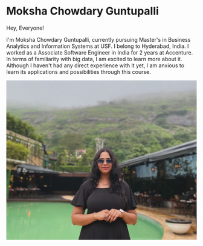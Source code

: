 # Moksha Chowdary Guntupalli
Hey, Everyone!

I'm Moksha Chowdary Guntupalli, currently pursuing Master's in Business Analytics and Information Systems at USF. I belong to Hyderabad, India. I worked as a Associate Software Engineer in India for 2 years at Accenture. In terms of familiarity with big data, I am excited to learn more about it. Although I haven't had any direct experience with it yet, I am anxious to learn its applications and possibilities through this course. 

![Alt text](moksha1.jpg)
